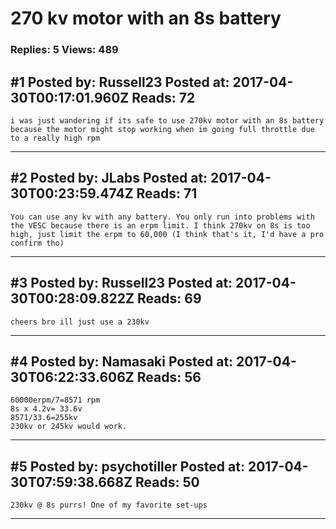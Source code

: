 # 270 kv motor with an 8s battery

### Replies: 5 Views: 489

## \#1 Posted by: Russell23 Posted at: 2017-04-30T00:17:01.960Z Reads: 72

```
i was just wandering if its safe to use 270kv motor with an 8s battery because the motor might stop working when im going full throttle due to a really high rpm
```

---
## \#2 Posted by: JLabs Posted at: 2017-04-30T00:23:59.474Z Reads: 71

```
You can use any kv with any battery. You only run into problems with the VESC because there is an erpm limit. I think 270kv on 8s is too high, just limit the erpm to 60,000 (I think that's it, I'd have a pro confirm tho)
```

---
## \#3 Posted by: Russell23 Posted at: 2017-04-30T00:28:09.822Z Reads: 69

```
cheers bro ill just use a 230kv
```

---
## \#4 Posted by: Namasaki Posted at: 2017-04-30T06:22:33.606Z Reads: 56

```
60000erpm/7=8571 rpm
8s x 4.2v= 33.6v
8571/33.6=255kv
230kv or 245kv would work.
```

---
## \#5 Posted by: psychotiller Posted at: 2017-04-30T07:59:38.668Z Reads: 50

```
230kv @ 8s purrs! One of my favorite set-ups
```

---
